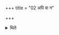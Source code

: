 +++
title = "02 अपि वा न"

+++

<details><summary>थिते</summary>

2. Or rather the sacrificer does not smell.
</details>
